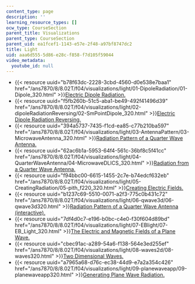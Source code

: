 ```yaml
---
content_type: page
description: ''
learning_resource_types: []
ocw_type: CourseSection
parent_title: Visualizations
parent_type: CourseSection
parent_uid: ea1fcef1-1143-e57e-2f48-a97bf8747dc2
title: Light
uid: aaa6d555-5d86-e28c-f858-f7d105f59044
video_metadata:
  youtube_id: null
---
```


*   {{< resource uuid="b78f63dc-2228-3cbd-4560-d0e538e7baa1" href="/ans7870/8/8.02T/f04/visualizations/light/01-DipoleRadiation/01-Dipole_320.html" >}}[Electric Dipole Radiation.](/ans7870/8/8.02T/f04/visualizations/light/01-DipoleRadiation/01-Dipole_320.html)
*   {{< resource uuid="f5fb260b-51c5-aba1-be49-492f41496d39" href="/ans7870/8/8.02T/f04/visualizations/light/02-dipoleRadiationReversing/02-SmPointDipole_320.html" >}}[Electric Dipole Radiation Reversing.](/ans7870/8/8.02T/f04/visualizations/light/02-dipoleRadiationReversing/02-SmPointDipole_320.html)
*   {{< resource uuid="394a5737-7435-f1cd-ea85-c77b210ba597" href="/ans7870/8/8.02T/f04/visualizations/light/03-AntennaPattern/03-MicrowaveAntenna_320.html" >}}[Radiation Pattern of a Quarter Wave Antenna.](/ans7870/8/8.02T/f04/visualizations/light/03-AntennaPattern/03-MicrowaveAntenna_320.html)
*   {{< resource uuid="62ac6b1a-5953-64f4-561c-36bf8c5f41cc" href="/ans7870/8/8.02T/f04/visualizations/light/04-QuarterWaveAntenna/04-MicrowaveDLICS_320.html" >}}[Radiation from a Quarter Wave Antenna.](/ans7870/8/8.02T/f04/visualizations/light/04-QuarterWaveAntenna/04-MicrowaveDLICS_320.html)
*   {{< resource uuid="f94bbc00-6615-1455-2c7e-b74edcf632eb" href="/ans7870/8/8.02T/f04/visualizations/light/05-CreatingRadiation/05-pith_f220_320.html" >}}[Creating Electric Fields.](/ans7870/8/8.02T/f04/visualizations/light/05-CreatingRadiation/05-pith_f220_320.html)
*   {{< resource uuid="b1237c69-5510-0071-a2f3-775c0b431c72" href="/ans7870/8/8.02T/f04/visualizations/light/06-qwave3d/06-qwave3d320.html" >}}[Radiation Pattern of a Quarter Wave Antenna (interactive).](/ans7870/8/8.02T/f04/visualizations/light/06-qwave3d/06-qwave3d320.html)
*   {{< resource uuid="7df4d0c7-e196-b0bc-c4e0-f30f604d89bd" href="/ans7870/8/8.02T/f04/visualizations/light/07-EBlight/07-EB_Light_320.html" >}}[The Electric and Magnetic Fields of a Plane Wave.](/ans7870/8/8.02T/f04/visualizations/light/07-EBlight/07-EB_Light_320.html)
*   {{< resource uuid="cbec91ac-a289-54a6-f138-564e3ed255ef" href="/ans7870/8/8.02T/f04/visualizations/light/08-waves2d/08-waves320.html" >}}[Two Dimensional Waves.](/ans7870/8/8.02T/f04/visualizations/light/08-waves2d/08-waves320.html)
*   {{< resource uuid="a7965a68-d76c-ec38-44d9-e7a2a354c426" href="/ans7870/8/8.02T/f04/visualizations/light/09-planewaveapp/09-planewaveapp320.html" >}}[Generating Plane Wave Radiation.](/ans7870/8/8.02T/f04/visualizations/light/09-planewaveapp/09-planewaveapp320.html)